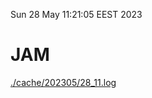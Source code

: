 Sun 28 May 11:21:05 EEST 2023
# JAM
<a href='./cache/202305/28_11.log'>./cache/202305/28_11.log</a>
